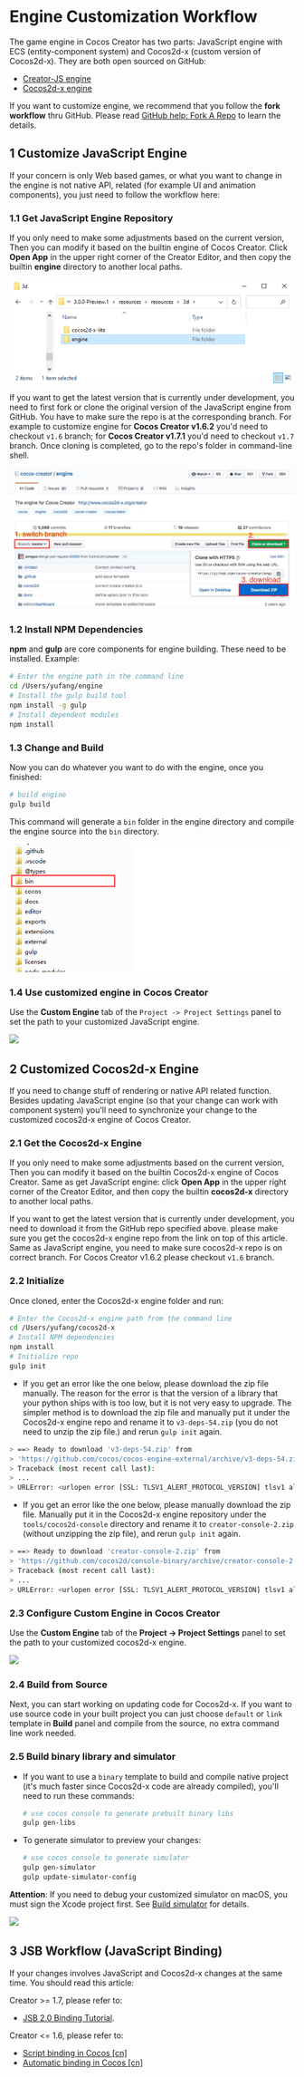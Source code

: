 # Engine Customization Workflow

The game engine in Cocos Creator has two parts: JavaScript engine with ECS (entity-component system) and Cocos2d-x (custom version of Cocos2d-x). They are both open sourced on GitHub:

- [Creator-JS engine](https://github.com/cocos/cocos-engine)
- [Cocos2d-x engine](https://github.com/cocos/engine-native)

If you want to customize engine, we recommend that you follow the __fork workflow__ thru GitHub. Please read [GitHub help: Fork A Repo](https://help.github.com/articles/fork-a-repo) to learn the details.

## 1 Customize JavaScript Engine

If your concern is only Web based games, or what you want to change in the engine is not native API, related (for example UI and animation components), you just need to follow the workflow here:

### 1.1 Get JavaScript Engine Repository

If you only need to make some adjustments based on the current version, Then you can modify it based on the builtin engine of Cocos Creator. Click **Open App** in the upper right corner of the Creator Editor, and then copy the builtin **engine** directory to another local paths.

![](engine-customization/open-engine.png)

If you want to get the latest version that is currently under development, you need to first fork or clone the original version of the JavaScript engine from GitHub. You have to make sure the repo is at the corresponding branch. For example to customize engine for __Cocos Creator v1.6.2__ you'd need to checkout `v1.6` branch; for __Cocos Creator v1.7.1__ you'd need to checkout `v1.7` branch. Once cloning is completed, go to the repo's folder in command-line shell.

![](engine-customization/download-repo-js.png)

### 1.2 Install NPM Dependencies

__npm__ and __gulp__ are core components for engine building. These need to be installed. Example:

```bash
# Enter the engine path in the command line
cd /Users/yufang/engine
# Install the gulp build tool
npm install -g gulp
# Install dependent modules
npm install
```

### 1.3 Change and Build

Now you can do whatever you want to do with the engine, once you finished:

```bash
# build engine
gulp build
```

This command will generate a `bin` folder in the engine directory and compile the engine source into the `bin` directory.

![](engine-customization/bin.png)

### 1.4 Use customized engine in Cocos Creator

Use the **Custom Engine** tab of the `Project -> Project Settings` panel to set the path to your customized JavaScript engine.

![](engine-customization/setting-js.png)

## 2 Customized Cocos2d-x Engine

If you need to change stuff of rendering or native API related function. Besides updating JavaScript engine (so that your change can work with component system) you'll need to synchronize your change to the customized cocos2d-x engine of Cocos Creator.

### 2.1 Get the Cocos2d-x Engine

If you only need to make some adjustments based on the current version, Then you can modify it based on the builtin Cocos2d-x engine of Cocos Creator. Same as get JavaScript engine: click **Open App** in the upper right corner of the Creator Editor, and then copy the builtin **cocos2d-x** directory to another local paths.

If you want to get the latest version that is currently under development, you need to download it from the GitHub repo specified above. please make sure you get the cocos2d-x engine repo from the link on top of this article. Same as JavaScript engine, you need to make sure cocos2d-x repo is on correct branch. For Cocos Creator v1.6.2 please checkout `v1.6` branch.

### 2.2 Initialize

Once cloned, enter the Cocos2d-x engine folder and run:

```bash
# Enter the Cocos2d-x engine path from the command line
cd /Users/yufang/cocos2d-x
# Install NPM dependencies
npm install
# Initialize repo
gulp init
```

- If you get an error like the one below, please download the zip file manually. The reason for the error is that the version of a library that your python ships with is too low, but it is not very easy to upgrade. The simpler method is to download the zip file and manually put it under the Cocos2d-x engine repo and rename it to `v3-deps-54.zip` (you do not need to unzip the zip file.) and rerun `gulp init` again.

```bash
> ==> Ready to download 'v3-deps-54.zip' from
> 'https://github.com/cocos/cocos-engine-external/archive/v3-deps-54.zip'
> Traceback (most recent call last):
> ...
> URLError: <urlopen error [SSL: TLSV1_ALERT_PROTOCOL_VERSION] tlsv1 alert protocol version (_ssl.c:590)>
```

- If you get an error like the one below, please manually download the zip file. Manually put it in the Cocos2d-x engine repository under the `tools/cocos2d-console` directory and rename it to `creator-console-2.zip` (without unzipping the zip file), and rerun `gulp init` again.

```bash
> ==> Ready to download 'creator-console-2.zip' from
> 'https://github.com/cocos2d/console-binary/archive/creator-console-2.zip'
> Traceback (most recent call last):
> ...
> URLError: <urlopen error [SSL: TLSV1_ALERT_PROTOCOL_VERSION] tlsv1 alert protocol version (_ssl.c:590)>
```

### 2.3 Configure Custom Engine in Cocos Creator

Use the **Custom Engine** tab of the **Project -> Project Settings** panel to set the path to your customized cocos2d-x engine.

![](engine-customization/setting-2dx.png)

### 2.4 Build from Source

Next, you can start working on updating code for Cocos2d-x. If you want to use source code in your built project you can just choose `default` or `link` template in **Build** panel and compile from the source, no extra command line work needed.

### 2.5 Build binary library and simulator

- If you want to use a `binary` template to build and compile native project (it's much faster since Cocos2d-x code are already compiled), you'll need to run these commands:

    ```bash
    # use cocos console to generate prebuilt binary libs
    gulp gen-libs
    ```

- To generate simulator to preview your changes:

    ```bash
    # use cocos console to generate simulator
    gulp gen-simulator
    gulp update-simulator-config
    ```

**Attention**: If you need to debug your customized simulator on macOS, you must sign the Xcode project first. See [Build simulator](https://github.com/cocos/engine-native/blob/develop/README.md#git-user-attention) for details.

![](engine-customization/sign.png)

## 3 JSB Workflow (JavaScript Binding)

If your changes involves JavaScript and Cocos2d-x changes at the same time. You should read this article:

Creator >= 1.7, please refer to:

- [JSB 2.0 Binding Tutorial](jsb/JSB2.0-learning.md).

Creator <= 1.6, please refer to:

- [Script binding in Cocos [cn]](https://zhuanlan.zhihu.com/p/20525026)
- [Automatic binding in Cocos [cn]](https://zhuanlan.zhihu.com/p/20525109)

